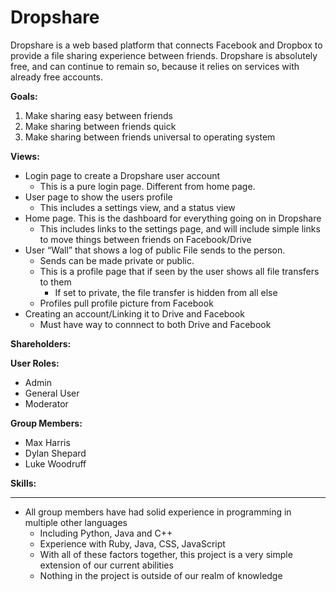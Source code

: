 Dropshare
=========
Dropshare is a web based platform that connects Facebook and Dropbox to provide a file sharing experience between friends. Dropshare is absolutely free, and can continue to remain so, because it relies on services with already free accounts.


**Goals:**

1.  Make sharing easy between friends
2.  Make sharing between friends quick
3.  Make sharing between friends universal to operating system

**Views:**
- Login page to create a Dropshare user account
    - This is a pure login page. Different from home page.
- User page to show the users profile
    - This includes a settings view, and a status view
- Home page. This is the dashboard for everything going on in Dropshare
    - This includes links to the settings page, and will include simple links to     move things between friends on Facebook/Drive
- User “Wall” that shows a log of public File sends to the person.
    - Sends can be made private or public.
    - This is a profile page that if seen by the user shows all file transfers to    them
        + If set to private, the file transfer is hidden from all else
    - Profiles pull profile picture from Facebook
- Creating an account/Linking it to Drive and Facebook
    - Must have way to connnect to both Drive and Facebook

**Shareholders:**

__User Roles:__

+   Admin  
+   General User   
+   Moderator

**Group Members:**
    
*   Max Harris
*   Dylan Shepard
*   Luke Woodruff

**Skills:**

---

- All group members have had solid experience in programming in multiple other
languages
    - Including Python, Java and C++
    - Experience with Ruby, Java, CSS, JavaScript
    - With all of these factors together, this project is a very simple extension of our current abilities 
    - Nothing in the project is outside of our realm of knowledge

